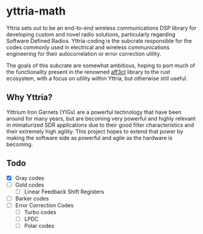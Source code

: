 # yttria-math

Yttria sets out to be an end-to-end wireless communications DSP library for developing custom and
novel radio solutions, particularly regarding Software Defined Radios. Yttria-coding is the subcrate
responsible for the codes commonly used in electrical and wireless communications engineering for
their autocorrelation or error correction utility.

The goals of this subcrate are somewhat ambitious, hoping to port much of the functionality present
in the renowned [aff3ct](https://aff3ct.github.io/) library to the rust ecosystem, with a focus on
utility within Yttria, but otherwise still useful.

## Why Yttria?

Yittrium Iron Garnets (YIGs) are a powerful technology that have been around for many years, but are
becoming very powerful and highly relevant in miniaturized SDR applications due to their good filter
characteristics and their extremely high agility. This project hopes to extend that power by making
the software side as powerful and agile as the hardware is becoming.

## Todo

- [x] Gray codes
- [ ] Gold codes
    - [ ] Linear Feedback Shift Registers
- [ ] Barker codes
- [ ] Error Correction Codes
    - [ ] Turbo codes
    - [ ] LPDC
    - [ ] Polar codes
